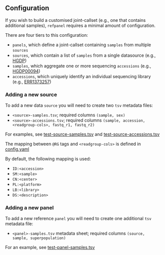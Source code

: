 ## Configuration

If you wish to build a customised joint-callset (e.g., one that contains additional samples), `refpanel` 
requires a minimal amount of configuration.

There are four tiers to this configuration:
* `panels`, which define a joint-callset containing `samples` from multiple `sources` 
* `sources`, which contain a list of `samples` from a single datasource (e.g., [HGDP](https://www.internationalgenome.org/data-portal/data-collection/hgdp))
* `samples`, which aggregate one or more sequencing `accessions` (e.g., [HGDP00094](https://www.internationalgenome.org/data-portal/sample/HGDP00094))
* `accessions`, which uniquely identify an individual sequencing library (e.g., [ERR1373257](https://www.ebi.ac.uk/ena/browser/view/ERR1373257))

### Adding a new source

To add a new data `source` you will need to create two `tsv` metadata files:
* `<source>-samples.tsv`; required columns `(sample, sex)`
* `<source>-accessions.tsv`; required columns `(sample, accession, <readgroup-cols>, fastq_r1, fastq_r2)`

For examples, see [test-source-samples.tsv](../test/test-source-samples.tsv) and [test-source-accessions.tsv](
../test/test-source-accessions.tsv)

The mapping between `@RG` tags and `<readgroup-cols>` is defined in [config.yaml](../config.yaml)

By default, the following mapping is used:
* `ID:<accession>`
* `SM:<sample>`
* `CN:<center>`
* `PL:<platform>`
* `LB:<library>`
* `DS:<description>`

### Adding a new panel

To add a new reference `panel` you will need to create one additional `tsv` metadata file:
* `<panel>-samples.tsv` metadata sheet; required columns `(source, sample, superpopulation)`

For an example, see [test-panel-samples.tsv](../test/test-panel-samples.tsv)

